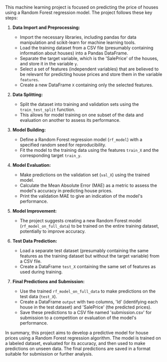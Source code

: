 This machine learning project is focused on predicting the price of houses using a Random Forest regression model. The project follows these key steps:

1. **Data Import and Preprocessing:**
   - Import the necessary libraries, including pandas for data manipulation and scikit-learn for machine learning tools.
   - Load the training dataset from a CSV file (presumably containing information about houses) into a Pandas DataFrame.
   - Separate the target variable, which is the 'SalePrice' of the houses, and store it in the variable `y`.
   - Select a set of features (independent variables) that are believed to be relevant for predicting house prices and store them in the variable `features`.
   - Create a new DataFrame `X` containing only the selected features.

2. **Data Splitting:**
   - Split the dataset into training and validation sets using the `train_test_split` function.
   -  This allows for model training on one subset of the data and evaluation on another to assess its performance.

3. **Model Building:**
   - Define a Random Forest regression model (`rf_model`) with a specified random seed for reproducibility.
   - Fit the model to the training data using the features `train_X` and the corresponding target `train_y`.

4. **Model Evaluation:**
   - Make predictions on the validation set (`val_X`) using the trained model.
   - Calculate the Mean Absolute Error (MAE) as a metric to assess the model's accuracy in predicting house prices.
   - Print the validation MAE to give an indication of the model's performance.

5. **Model Improvement:**
   - The project suggests creating a new Random Forest model (`rf_model_on_full_data`) to be trained on the entire training dataset, potentially to improve accuracy.

6. **Test Data Prediction:**
   - Load a separate test dataset (presumably containing the same features as the training dataset but without the target variable) from a CSV file.
   - Create a DataFrame `test_X` containing the same set of features as used during training.

7. **Final Predictions and Submission:**
   - Use the trained `rf_model_on_full_data` to make predictions on the test data (`test_X`).
   - Create a DataFrame `output` with two columns, 'Id' (identifying each house in the test dataset) and 'SalePrice' (the predicted prices).
   - Save these predictions to a CSV file named 'submission.csv' for submission to a competition or evaluation of the model's performance.

In summary, this project aims to develop a predictive model for house prices using a Random Forest regression algorithm.
The model is trained on a labeled dataset, evaluated for its accuracy, and then used to make predictions on unseen data. 
The final predictions are saved in a format suitable for submission or further analysis.
